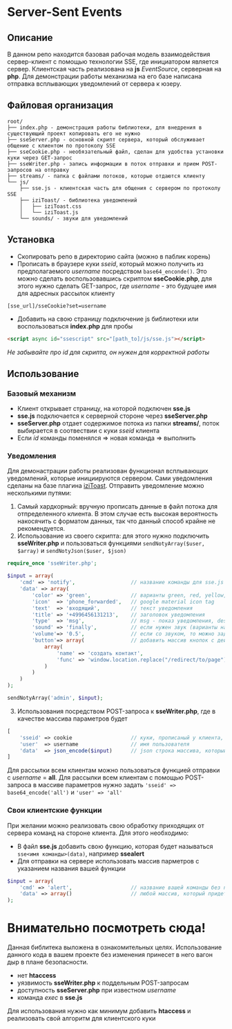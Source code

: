 # Server-Sent Events

## Описание

В данном репо находится базовая рабочая модель взаимодействия сервер-клиент c помощью технологии SSE, где инициатором является сервер. Клиентская часть реализована на **js** *EventSource*, серверная на **php**.
Для демонстрации работы механизма на его базе написана отправка всплывающих уведомлений от сервера к юзеру.



## Файловая организация

```
root/
├── index.php - демонстрация работы библиотеки, для внедрения в существующий проект копировать его не нужно
├── sseServer.php - основной скрипт сервера, который обслуживает общение с клиентом по протоколу SSE
├── sseCookie.php - необязательный файл, сделан для удобства установки куки через GET-запрос
├── sseWriter.php - запись информации в поток отправки и прием POST-запросов на отправку
├── streams/ - папка с файлами потоков, которые отдаются клиенту
└── js/
    ├── sse.js - клиентская часть для общения с сервером по протоколу SSE
    ├── iziToast/ - библиотека уведомлений
    │   ├── iziToast.css
    │   └── iziToast.js
    └── sounds/ - звуки для уведомлений
```


## Установка

- Скопировать репо в директорию сайта (можно в паблик корень)
- Прописать в браузере куки *sseid*, который можно получить из предполагаемого *username* посредством `base64_enconde()`. Это можно сделать воспользовавшись скриптом **sseCookie.php**, для этого нужно сделать GET-запрос, где *username* - это будущее имя для адресных рассылок клиенту

```
[sse_url]/sseCookie?set=username
```

- Добавить на свою страницу подключение js библиотеки или воспользоваться **index.php** для пробы

```html
<script async id="ssescript" src="[path_to]/js/sse.js"></script>
```

*Не забывайте про id для скрипта, он нужен для корректной работы*


## Использование

### Базовый механизм

- Клиент открывает страницу, на которой подключен **sse.js**
- **sse.js** подключается к серверной стороне через **sseServer.php**
- **sseServer.php** отдает содержимое потока из папки **streams/**, поток выбирается в соотвествии с куки *sseid* клиента
- Если *id* команды поменялся => новая команда => выполнить

### Уведомления

Для демонастрации работы реализован функционал всплывающих уведомлений, которые инициируются сервером.
Сами уведомления сделаны на базе плагина [iziToast](http://izitoast.marcelodolce.com/).
Отправить уведомление можно несколькими путями:
1. Самый хардкорный: вручную прописать данные в файл потока для отпределенного клиента. В этом случае есть высокая вероятность накосячить с форматом данных, так что данный способ крайне не рекомендуется.
2. Использование из своего скрипта: для этого нужно подключить **sseWriter.php** и пользоваться функциями `sendNotyArray($user, $array)` и `sendNotyJson($user, $json)`

```php
require_once 'sseWriter.php';

$input = array(
    'cmd' => 'notify',                  // название команды для sse.js
    'data' => array(
        'color' => 'green',             // варианты green, red, yellow, blue, whit
        'icon'  => 'phone_forwarded',   // google material icon tag
        'text'  => 'входящий',          // текст уведомления
        'title' => '+4996456131213',    // заголовок уведомления
        'type'  => 'msg',               // msg - показ уведомления, destroy - убрать все показываемые уведомления
        'sound' => 'finally',           // если нужен звук (варианты названий в папке /js/sound/)
        'volume'=> '0.5',               // если со звуком, то можно задать громкость от 0 до 1
        'button'=> array(               // добавить массив кнопок с действием на них
            array(
                'name' => 'создать контакт',
                'func' => 'window.location.replace("/redirect/to/page");'
            )
        )
    )
);

sendNotyArray('admin', $input);
```

3. Использования посредством POST-запроса к **sseWriter.php**, где в качестве массива параметров будет

```php
[
    'sseid' => cookie                   // куки, прописаный у клиента, base64_encode(username)
    'user'  => username                 // имя пользователя
    'data'  => json_encode($input)      // json строка массива, который показан выше
]
``` 

Для рассылки всем клиентам можно пользоваться функцией отправки с *username* = **all**. Для рассылки всем клиентам с помощью POST-запроса в массиве параметров нужно задать `'sseid' => base64_encode('all')` и `'user' => 'all'` 

### Свои клиентские функции

При желании можно реализовать свою обработку приходящих от сервера команд на стороне клиента.
Для этого необходимо:
- В файл **sse.js** добавить свою функцию, которая будет называться `sse<имя команды>(data)`, например **ssealert**
- Для отправки на сервере использовать массив парметров с указанием названия вашей функции

```php
$input = array(
    'cmd' => 'alert',                   // название вашей команды без перфикса sse
    'data' => array()                   // любой массив, который придет в вашу фукнцию в качестве параметра data
);
```


# Внимательно посмотреть сюда!

Данная библитека выложена в ознакомительных целях. Использование данного кода в вашем проекте без изменения принесет в него вагон дыр в плане безопасности. 

- нет **htaccess**
- уязвимость **sseWriter.php** к поддельным POST-запросам
- доступность **sseServer.php** при известном *username*
- команда *exec* в **sse.js**

Для использования нужно как минимум добавить **htaccess** и реализовать свой алгоритм для клиентского куки
